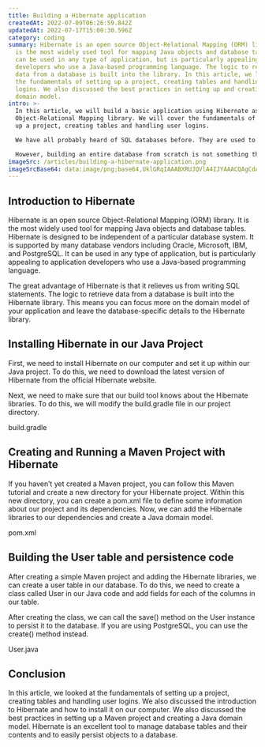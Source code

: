 ```yaml
---
title: Building a Hibernate application
createdAt: 2022-07-09T06:26:59.842Z
updatedAt: 2022-07-17T15:00:30.596Z
category: coding
summary: Hibernate is an open source Object-Relational Mapping (ORM) library. It
  is the most widely used tool for mapping Java objects and database tables. It
  can be used in any type of application, but is particularly appealing to
  developers who use a Java-based programming language. The logic to retrieve
  data from a database is built into the library. In this article, we looked at
  the fundamentals of setting up a project, creating tables and handling user
  logins. We also discussed the best practices in setting up and creating a Java
  domain model.
intro: >-
  In this article, we will build a basic application using Hibernate as an
  Object-Relational Mapping library. We will cover the fundamentals of setting
  up a project, creating tables and handling user logins.

  We have all probably heard of SQL databases before. They are used to store data in tables so that you can query the data efficiently. Each table has columns with the properties of that entity stored as values in those columns.

  However, building an entire database from scratch is not something that most developers would want to do on a daily basis. This is where Object-Relational Mapping (ORM) libraries come in useful. Instead of dealing directly with SQL tables and their contents, you can use these libraries to represent your domain objects as entities in their own right. Once you’ve done that, it becomes much easier to persist them into your database without writing any SQL statements yourself!
imageSrc: /articles/building-a-hibernate-application.png
imageSrcBase64: data:image/png;base64,UklGRqIAAABXRUJQVlA4IJYAAACQAgCdASoKAAoAAUAmJagCdBOAFyLvc8UZm7TGAAD++P3pGy/wa/J/PadMQNTOE3zxuU/+4+AjWjS+P+h7/+DxnV3RcNSV5MJfPHd8e62HSGibfh6THWrf/AMFv2zw7bKOVfQgYmlwB1BWZRvv3H6xjOp94huH/j3WWBV/6EMCp/Jv5tle/gzF4vj+xwOzilRUYUp5gAA=
---
```


## Introduction to Hibernate

Hibernate is an open source Object-Relational Mapping (ORM) library. It is the most widely used tool for mapping Java objects and database tables.
Hibernate is designed to be independent of a particular database system. It is supported by many database vendors including Oracle, Microsoft, IBM, and PostgreSQL. It can be used in any type of application, but is particularly appealing to application developers who use a Java-based programming language.

The great advantage of Hibernate is that it relieves us from writing SQL statements. The logic to retrieve data from a database is built into the Hibernate library. This means you can focus more on the domain model of your application and leave the database-specific details to the Hibernate library.

## Installing Hibernate in our Java Project

First, we need to install Hibernate on our computer and set it up within our Java project. To do this, we need to download the latest version of Hibernate from the official Hibernate website.

Next, we need to make sure that our build tool knows about the Hibernate libraries. To do this, we will modify the build.gradle file in our project directory.

build.gradle 

## Creating and Running a Maven Project with Hibernate

If you haven’t yet created a Maven project, you can follow this Maven tutorial and create a new directory for your Hibernate project. Within this new directory, you can create a pom.xml file to define some information about our project and its dependencies. Now, we can add the Hibernate libraries to our dependencies and create a Java domain model.

pom.xml 

## Building the User table and persistence code

After creating a simple Maven project and adding the Hibernate libraries, we can create a user table in our database. To do this, we need to create a class called User in our Java code and add fields for each of the columns in our table.

After creating the class, we can call the save() method on the User instance to persist it to the database. If you are using PostgreSQL, you can use the create() method instead.

User.java 

## Conclusion

In this article, we looked at the fundamentals of setting up a project, creating tables and handling user logins. We also discussed the introduction to Hibernate and how to install it on our computer. We also discussed the best practices in setting up a Maven project and creating a Java domain model. Hibernate is an excellent tool to manage database tables and their contents and to easily persist objects to a database.
